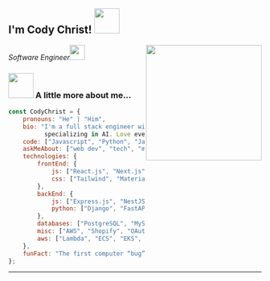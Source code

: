 <h2>I'm Cody Christ! <img src="https://media.giphy.com/media/12oufCB0MyZ1Go/giphy.gif" width="50"></h2>
<img align='right' src="https://media.giphy.com/media/M9gbBd9nbDrOTu1Mqx/giphy.gif" width="230">
<p><em>Software Engineer<img src="https://media.giphy.com/media/WUlplcMpOCEmTGBtBW/giphy.gif" width="30"> 
</em></p>

### <img src="https://media.giphy.com/media/VgCDAzcKvsR6OM0uWg/giphy.gif" width="50"> A little more about me...  

```javascript
const CodyChrist = {
    pronouns: "He" | "Him",
    bio: "I'm a full stack engineer with 11 years of experience,
          specializing in AI. Love every minute of problem solving and coding.",
    code: ["Javascript", "Python", "Java", "C#"],
    askMeAbout: ["web dev", "tech", "machine learning", "full-stack"],
    technologies: {
        frontEnd: {
            js: ["React.js", "Next.js"],
            css: ["Tailwind", "MaterialUI", "Bootstrap", "SCSS"]
        },
        backEnd: {
            js: ["Express.js", "NestJS"],
            python: ["Django", "FastAPI", "Flask"]
        },
        databases: ["PostgreSQL", "MySQL", "MongoDB", "DynamoDB"],
        misc: ["AWS", "Shopify", "OAuth", "GraphQL"],
        aws: ["Lambda", "ECS", "EKS", "Kinesis", "Cognito"]
    },
    funFact: "The first computer “bug” was an actual real-life bug"
};
```

---
